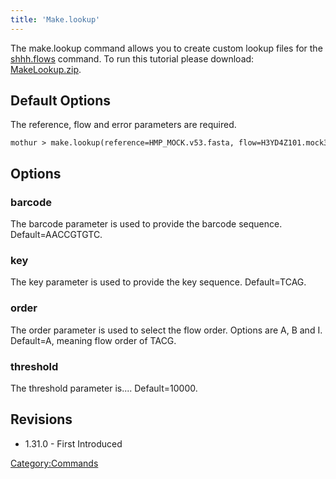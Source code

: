```yaml
---
title: 'Make.lookup'
---
```

The make.lookup command allows you to create custom lookup files for the
[shhh.flows](shhh.flows) command. To run this tutorial please
download: [ MakeLookup.zip](Media:MakeLookup.zip).

## Default Options

The reference, flow and error parameters are required.

    mothur > make.lookup(reference=HMP_MOCK.v53.fasta, flow=H3YD4Z101.mock3.flow_450.flow, error=H3YD4Z101.mock3.flow_450.error.summary

## Options

### barcode

The barcode parameter is used to provide the barcode sequence.
Default=AACCGTGTC.

### key

The key parameter is used to provide the key sequence. Default=TCAG.

### order

The order parameter is used to select the flow order. Options are A, B
and I. Default=A, meaning flow order of TACG.

### threshold

The threshold parameter is\.... Default=10000.

## Revisions

-   1.31.0 - First Introduced

[Category:Commands](Category:Commands)
